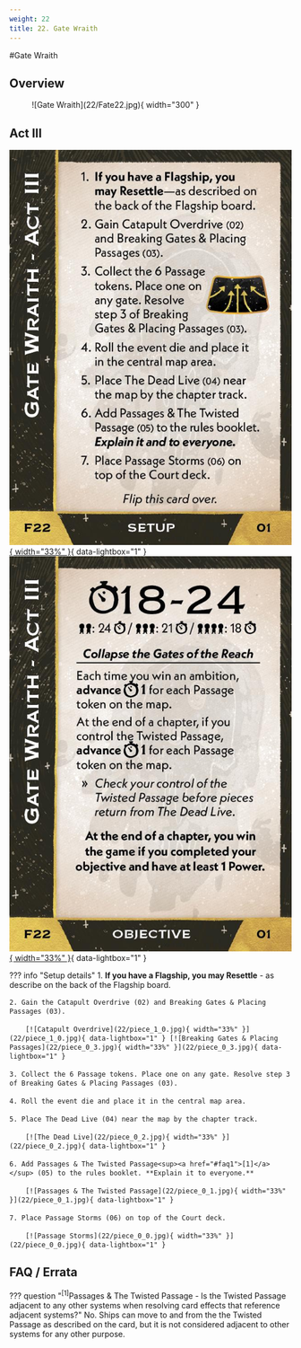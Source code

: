 ```yaml
---
weight: 22
title: 22. Gate Wraith
---
```

#Gate Wraith
## Overview
<figure markdown="span">
![Gate Wraith](22/Fate22.jpg){ width="300" }
</figure>

## Act III

[![Setup](22/piece_1_1.jpg){ width="33%" }](22/piece_1_1.jpg){ data-lightbox="1" }[![Objective](22/back_1_1.jpg){ width="33%" }](22/back_1_1.jpg){ data-lightbox="1" }

??? info "Setup details"
    1. **If you have a Flagship, you may Resettle** - as describe on the back of the Flagship board.
    
    2. Gain the Catapult Overdrive (02) and Breaking Gates & Placing Passages (03).
    
        [![Catapult Overdrive](22/piece_1_0.jpg){ width="33%" }](22/piece_1_0.jpg){ data-lightbox="1" } [![Breaking Gates & Placing Passages](22/piece_0_3.jpg){ width="33%" }](22/piece_0_3.jpg){ data-lightbox="1" }
    
    3. Collect the 6 Passage tokens. Place one on any gate. Resolve step 3 of Breaking Gates & Placing Passages (03).
    
    4. Roll the event die and place it in the central map area.
    
    5. Place The Dead Live (04) near the map by the chapter track.
    
        [![The Dead Live](22/piece_0_2.jpg){ width="33%" }](22/piece_0_2.jpg){ data-lightbox="1" }
    
    6. Add Passages & The Twisted Passage<sup><a href="#faq1">[1]</a></sup> (05) to the rules booklet. **Explain it to everyone.**
    
        [![Passages & The Twisted Passage](22/piece_0_1.jpg){ width="33%" }](22/piece_0_1.jpg){ data-lightbox="1" }
    
    7. Place Passage Storms (06) on top of the Court deck.

        [![Passage Storms](22/piece_0_0.jpg){ width="33%" }](22/piece_0_0.jpg){ data-lightbox="1" }

## FAQ / Errata

??? question "<sup>[1]</sup>Passages & The Twisted Passage - Is the Twisted Passage adjacent to any other systems when resolving card effects that reference adjacent systems?"
    <a id="faq1"></a>No. Ships can move to and from the the Twisted Passage as described on the card, but it is not considered adjacent to other systems for any other purpose.